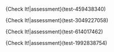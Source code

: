 {Check It!|assessment}(test-459438340)

{Check It!|assessment}(test-3049227058)

{Check It!|assessment}(test-614017462)

{Check It!|assessment}(test-1992838754)
